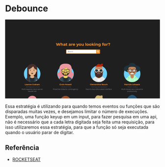 # Debounce

  ![gif](gif.gif)
  <p>
    Essa estratégia é utilizando para quando temos eventos ou funções que são disparadas muitas vezes, e desejamos limitar o número de execuções.<br/>
    Exemplo, uma função keyup em um input, para fazer pesquisa em uma api, não é necessário que a cada letra digitada seja feita uma requisição, para isso utilizaremos essa estratégia, para que a função só seja executada quando o usuário parar de digitar.
  </p>

## Referência
  - [ROCKETSEAT](https://www.youtube.com/watch?v=OyTPNNIy3pc&t=1385s)